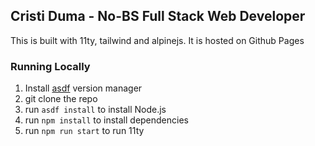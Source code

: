 ## Cristi Duma - No-BS Full Stack Web Developer

This is built with 11ty, tailwind and alpinejs. It is hosted on Github Pages

### Running Locally

1. Install [asdf](https://github.com/asdf-vm/asdf) version manager
2. git clone the repo
3. run `asdf install` to install Node.js
4. run `npm install` to install dependencies
5. run `npm run start` to run 11ty
